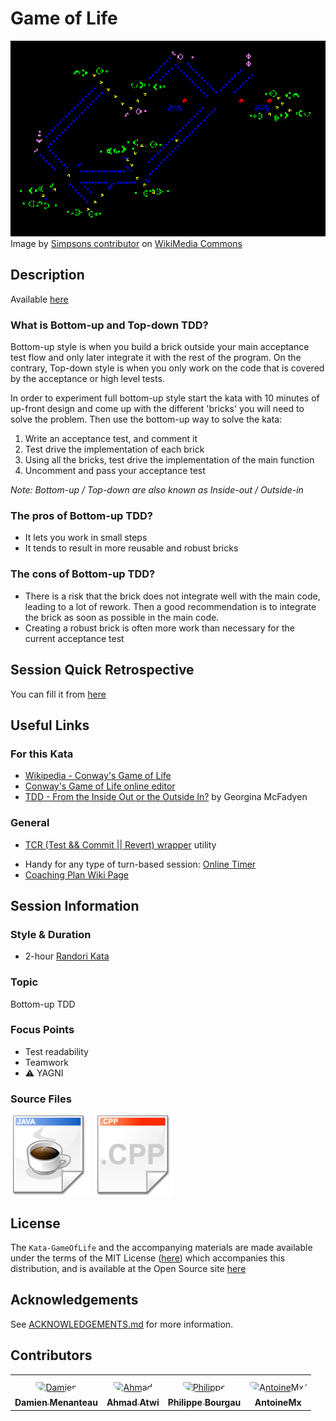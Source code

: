 # Game of Life

![Kata Image](./images/ColorCodedRacetrack.gif) <br>
Image by [Simpsons contributor](https://en.wikipedia.org/wiki/User:Simpsons_contributor) on [WikiMedia Commons](https://commons.wikimedia.org/wiki/File:Color_coded_racetrack_large_channel.gif)

## Description

Available [here](http://codingdojo.org/kata/GameOfLife/)

### What is Bottom-up and Top-down TDD?

Bottom-up style is when you build a brick outside your main acceptance test flow and only later integrate it
with the rest of the program. On the contrary, Top-down style is when you only work on the code that is covered
by the acceptance or high level tests.

In order to experiment full bottom-up style start the kata with 10 minutes of up-front design and come up with the
different 'bricks' you will need to solve the problem. Then use the bottom-up way to solve the kata:

1. Write an acceptance test, and comment it
2. Test drive the implementation of each brick
3. Using all the bricks, test drive the implementation of the main function
4. Uncomment and pass your acceptance test

_Note: Bottom-up / Top-down are also known as Inside-out / Outside-in_

### The pros of Bottom-up TDD?

* It lets you work in small steps
* It tends to result in more reusable and robust bricks

### The cons of Bottom-up TDD?

* There is a risk that the brick does not integrate well with the main code, leading to a lot of rework. Then a good recommendation is to integrate the brick as soon as possible in the main code.
* Creating a robust brick is often more work than necessary for the current acceptance test

## Session Quick Retrospective

You can fill it from [here](./QuickRetrospective.md)

## Useful Links

### For this Kata

* [Wikipedia - Conway's Game of Life](https://en.wikipedia.org/wiki/Conway%27s_Game_of_Life)
* [Conway's Game of Life online editor](https://tebs-game-of-life.com/conways-editor/conways-editor.html)
* [TDD - From the Inside Out or the Outside In?](https://8thlight.com/blog/georgina-mcfadyen/2016/06/27/inside-out-tdd-vs-outside-in.html) by Georgina McFadyen

### General


- [TCR (Test && Commit || Revert) wrapper](tcr/TCR.md) utility
* Handy for any type of turn-based session: [Online Timer](https://agility.jahed.dev/)
* [Coaching Plan Wiki Page](https://mxwiki.murex.com/confluence/display/DEVS/%5BXP+Coaching%5D+A+Kata+Plan+to+go+from+learning+TDD+to+refactoring+existing+code)

## Session Information

### Style & Duration

- 2-hour [Randori Kata](./doc/RandoriKata.md)

### Topic

Bottom-up TDD

### Focus Points

* Test readability
* Teamwork
* ⚠ YAGNI

### Source Files

[![Java](./images/LanguageJava.png)](./java)
[![C++](./images/LanguageCpp.png)](./cpp)

## License

The `Kata-GameOfLife` and the accompanying materials are made available
under the terms of the MIT License ([here](LICENSE.md)) which accompanies this
distribution, and is available at the Open Source site [here](https://opensource.org/licenses/MIT)

## Acknowledgements

See [ACKNOWLEDGEMENTS.md](./ACKNOWLEDGEMENTS.md) for more information.

## Contributors

<table>
<tr>
    <td align="center" style="word-wrap: break-word; width: 150.0; height: 150.0">
        <a href=https://github.com/mengdaming>
            <img src=https://avatars.githubusercontent.com/u/1313765?v=4 width="100;"  style="border-radius:50%;align-items:center;justify-content:center;overflow:hidden;padding-top:10px" alt=Damien Menanteau/>
            <br />
            <sub style="font-size:14px"><b>Damien Menanteau</b></sub>
        </a>
    </td>
    <td align="center" style="word-wrap: break-word; width: 150.0; height: 150.0">
        <a href=https://github.com/aatwi>
            <img src=https://avatars.githubusercontent.com/u/11088496?v=4 width="100;"  style="border-radius:50%;align-items:center;justify-content:center;overflow:hidden;padding-top:10px" alt=Ahmad Atwi/>
            <br />
            <sub style="font-size:14px"><b>Ahmad Atwi</b></sub>
        </a>
    </td>
    <td align="center" style="word-wrap: break-word; width: 150.0; height: 150.0">
        <a href=https://github.com/philou>
            <img src=https://avatars.githubusercontent.com/u/23983?v=4 width="100;"  style="border-radius:50%;align-items:center;justify-content:center;overflow:hidden;padding-top:10px" alt=Philippe Bourgau/>
            <br />
            <sub style="font-size:14px"><b>Philippe Bourgau</b></sub>
        </a>
    </td>
    <td align="center" style="word-wrap: break-word; width: 150.0; height: 150.0">
        <a href=https://github.com/AntoineMx>
            <img src=https://avatars.githubusercontent.com/u/77109701?v=4 width="100;"  style="border-radius:50%;align-items:center;justify-content:center;overflow:hidden;padding-top:10px" alt=AntoineMx/>
            <br />
            <sub style="font-size:14px"><b>AntoineMx</b></sub>
        </a>
    </td>
</tr>
</table>
